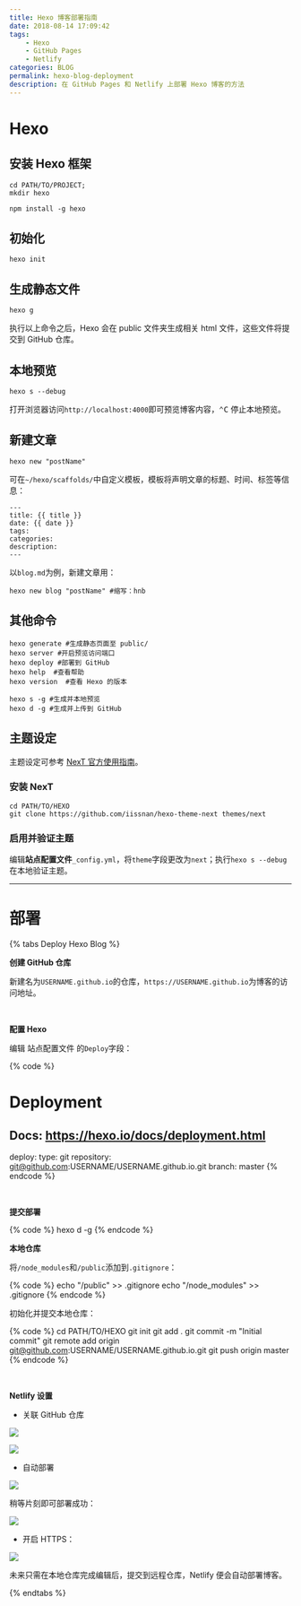 ```yaml
---
title: Hexo 博客部署指南
date: 2018-08-14 17:09:42
tags: 
    - Hexo
    - GitHub Pages
    - Netlify
categories: BLOG
permalink: hexo-blog-deployment
description: 在 GitHub Pages 和 Netlify 上部署 Hexo 博客的方法
---
```


# Hexo

## 安装 Hexo 框架

```
cd PATH/TO/PROJECT;
mkdir hexo
```

```
npm install -g hexo
```

## 初始化

```
hexo init
```

## 生成静态文件

```
hexo g
```
执行以上命令之后，Hexo 会在 public 文件夹生成相关 html 文件，这些文件将提交到 GitHub 仓库。

## 本地预览

```
hexo s --debug
```
打开浏览器访问`http://localhost:4000`即可预览博客内容，<kbd>⌃</kbd><kbd>C</kbd> 停止本地预览。

## 新建文章

```
hexo new "postName"
```
可在`~/hexo/scaffolds/`中自定义模板，模板将声明文章的标题、时间、标签等信息：

```
---
title: {{ title }}
date: {{ date }}
tags:
categories:
description:
---
```
以`blog.md`为例，新建文章用：

```
hexo new blog "postName" #缩写：hnb
```

## 其他命令

```
hexo generate #生成静态页面至 public/
hexo server #开启预览访问端口
hexo deploy #部署到 GitHub
hexo help  #查看帮助
hexo version  #查看 Hexo 的版本
```

```
hexo s -g #生成并本地预览
hexo d -g #生成并上传到 GitHub
```

## 主题设定

主题设定可参考 [NexT 官方使用指南](http://theme-next.iissnan.com/)。

### 安装 NexT

```
cd PATH/TO/HEXO
git clone https://github.com/iissnan/hexo-theme-next themes/next
```

### 启用并验证主题

编辑**站点配置文件**`_config.yml`，将`theme`字段更改为`next`；执行`hexo s --debug`在本地验证主题。

------

# 部署

{% tabs Deploy Hexo Blog %}
<!-- tab GitHub Pages -->
**创建 GitHub 仓库**

新建名为`USERNAME.github.io`的仓库，`https://USERNAME.github.io`为博客的访问地址。

<br />

**配置 Hexo**

编辑 <span id="inline-blue">站点配置文件</span> 的`Deploy`字段：

{% code %}
# Deployment
## Docs: https://hexo.io/docs/deployment.html
deploy:
    type: git
    repository: git@github.com:USERNAME/USERNAME.github.io.git
    branch: master
{% endcode %}

<br />

**提交部署**

{% code %}
hexo d -g
{% endcode %}
<!-- endtab -->
<!-- tab Netlify -->
**本地仓库**

将`/node_modules`和`/public`添加到`.gitignore`：

{% code %}
echo "/public" >> .gitignore
echo "/node_modules" >> .gitignore
{% endcode %}

初始化并提交本地仓库：

{% code %}
cd PATH/TO/HEXO
git init
git add .
git commit -m "Initial commit"
git remote add origin git@github.com:USERNAME/USERNAME.github.io.git
git push origin master
{% endcode %}

<br />

**Netlify 设置**

- 关联 GitHub 仓库

![](http://pa5j6ydpq.bkt.clouddn.com/20180825143749_4QNQ73_Screenshot.jpeg)

![](http://pa5j6ydpq.bkt.clouddn.com/20180825144205_C4URTL_Screenshot.jpeg)

- 自动部署

![](http://pa5j6ydpq.bkt.clouddn.com/20180825144325_IrSChH_Screenshot.jpeg)

稍等片刻即可部署成功：

![](http://pa5j6ydpq.bkt.clouddn.com/20180825144504_uSmVh5_Screenshot.jpeg)

- 开启 HTTPS：

![](http://pa5j6ydpq.bkt.clouddn.com/20180825144716_XjkA1b_Screenshot.jpeg)

未来只需在本地仓库完成编辑后，提交到远程仓库，Netlify 便会自动部署博客。
<!-- endtab -->
{% endtabs %}






